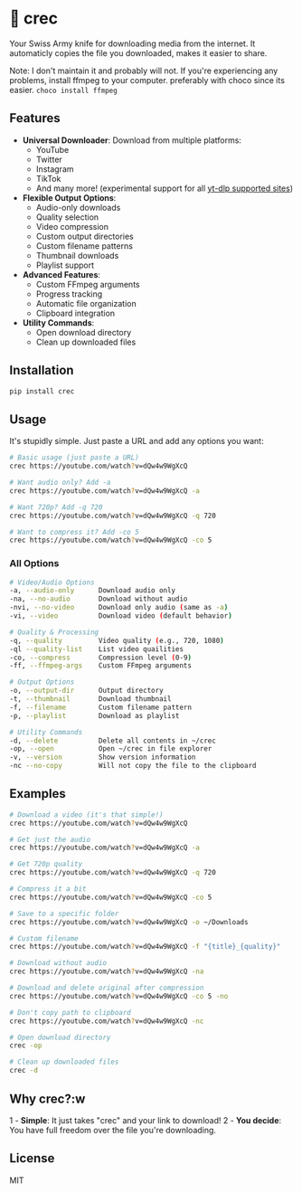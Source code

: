 # 🐊 crec

Your Swiss Army knife for downloading media from the internet. It automaticly copies the file you downloaded, makes it easier to share.

Note: I don't maintain it and probably will not.
If you're experiencing any problems, install ffmpeg to your computer. preferably with choco since its easier. `choco install ffmpeg`

## Features

- **Universal Downloader**: Download from multiple platforms:
  - YouTube
  - Twitter
  - Instagram
  - TikTok
  - And many more! (experimental support for all [yt-dlp supported sites](https://github.com/yt-dlp/yt-dlp/blob/master/supportedsites.md))
- **Flexible Output Options**:
  - Audio-only downloads
  - Quality selection
  - Video compression
  - Custom output directories
  - Custom filename patterns
  - Thumbnail downloads
  - Playlist support
- **Advanced Features**:
  - Custom FFmpeg arguments
  - Progress tracking
  - Automatic file organization
  - Clipboard integration
- **Utility Commands**:
  - Open download directory
  - Clean up downloaded files

## Installation

```bash
pip install crec
```

## Usage

It's stupidly simple. Just paste a URL and add any options you want:

```bash
# Basic usage (just paste a URL)
crec https://youtube.com/watch?v=dQw4w9WgXcQ

# Want audio only? Add -a
crec https://youtube.com/watch?v=dQw4w9WgXcQ -a

# Want 720p? Add -q 720
crec https://youtube.com/watch?v=dQw4w9WgXcQ -q 720

# Want to compress it? Add -co 5
crec https://youtube.com/watch?v=dQw4w9WgXcQ -co 5
```

### All Options

```bash
# Video/Audio Options
-a, --audio-only      Download audio only
-na, --no-audio       Download without audio
-nvi, --no-video      Download only audio (same as -a)
-vi, --video          Download video (default behavior)

# Quality & Processing
-q, --quality         Video quality (e.g., 720, 1080)
-ql --quality-list    List video quailities
-co, --compress       Compression level (0-9)
-ff, --ffmpeg-args    Custom FFmpeg arguments

# Output Options
-o, --output-dir      Output directory
-t, --thumbnail       Download thumbnail
-f, --filename        Custom filename pattern
-p, --playlist        Download as playlist

# Utility Commands
-d, --delete          Delete all contents in ~/crec
-op, --open           Open ~/crec in file explorer
-v, --version         Show version information
-nc --no-copy         Will not copy the file to the clipboard
```

## Examples

```bash
# Download a video (it's that simple!)
crec https://youtube.com/watch?v=dQw4w9WgXcQ

# Get just the audio
crec https://youtube.com/watch?v=dQw4w9WgXcQ -a

# Get 720p quality
crec https://youtube.com/watch?v=dQw4w9WgXcQ -q 720

# Compress it a bit
crec https://youtube.com/watch?v=dQw4w9WgXcQ -co 5

# Save to a specific folder
crec https://youtube.com/watch?v=dQw4w9WgXcQ -o ~/Downloads

# Custom filename
crec https://youtube.com/watch?v=dQw4w9WgXcQ -f "{title}_{quality}"

# Download without audio
crec https://youtube.com/watch?v=dQw4w9WgXcQ -na

# Download and delete original after compression
crec https://youtube.com/watch?v=dQw4w9WgXcQ -co 5 -no

# Don't copy path to clipboard
crec https://youtube.com/watch?v=dQw4w9WgXcQ -nc

# Open download directory
crec -op

# Clean up downloaded files
crec -d
```

## Why crec?:w

1 - **Simple**: It just takes "crec" and your link to download!
2 - **You decide**: You have full freedom over the file you're downloading.

## License

MIT
